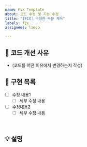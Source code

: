 ```yaml
---
name: Fix Template
about: 코드 수정 및 기능 수정
title: "[FIX] 수정한 부분 제목"
labels: fix
assignees: lxeso

---
```


## 🤔 코드 개선 사유

- (코드를 어떤 이유에서 변경하는지 작성)

## 📝 구현 목록

- [ ] 수정 내용1
    - [ ] 세부 수정 내용
- [ ] 수정내용2
    - [ ] 세부 수정 내용

<br>

## 💡 설명
